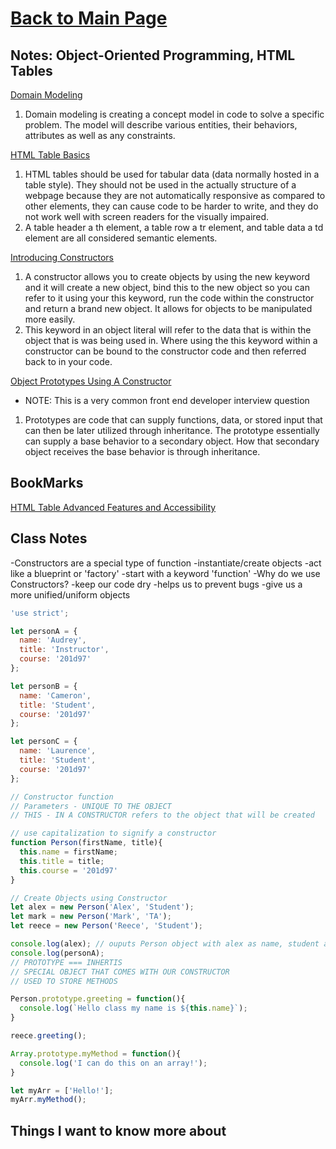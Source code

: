 # [Back to Main Page](https://reecerenninger.github.io/reading-notes/)

## Notes: Object-Oriented Programming, HTML Tables

[Domain Modeling](https://github.com/codefellows/domain_modeling#domain-modeling)

1. Domain modeling is creating a concept model in code to solve a specific problem.  The model will describe various entities, their behaviors, attributes as well as any constraints.

[HTML Table Basics](https://developer.mozilla.org/en-US/docs/Learn/HTML/Tables/Basics)

1. HTML tables should be used for tabular data (data normally hosted in a table style). They should not be used in the actually structure of a webpage because they are not automatically responsive as compared to other elements, they can cause code to be harder to write, and they do not work well with screen readers for the visually impaired.
2. A table header a th element, a table row a tr element, and table data a td element are all considered semantic elements.

[Introducing Constructors](https://developer.mozilla.org/en-US/docs/Learn/JavaScript/Objects/Basics#introducing_constructors)

1. A constructor allows you to create objects by using the new keyword and it will create a new object, bind this to the new object so you can refer to it using your this keyword, run the code within the constructor and return a brand new object.  It allows for objects to be manipulated more easily.
2. This keyword in an object literal will refer to the data that is within the object that is was being used in. Where using the this keyword within a constructor can be bound to the constructor code and then referred back to in your code.

[Object Prototypes Using A Constructor](https://ui.dev/beginners-guide-to-javascript-prototype)

- NOTE: This is a very common front end developer interview question

1. Prototypes are code that can supply functions, data, or stored input that can then be later utilized through inheritance. The prototype essentially can supply a base behavior to a secondary object.  How that secondary object receives the base behavior is through inheritance.

## BookMarks

[HTML Table Advanced Features and Accessibility](https://developer.mozilla.org/en-US/docs/Learn/HTML/Tables/Advanced)

## Class Notes

-Constructors are a special type of function
  -instantiate/create objects
  -act like a blueprint or 'factory'
  -start with a keyword 'function'
-Why do we use Constructors?
  -keep our code dry
  -helps us to prevent bugs
  -give us a more unified/uniform objects

```js
'use strict';

let personA = {
  name: 'Audrey',
  title: 'Instructor',
  course: '201d97'
};

let personB = {
  name: 'Cameron',
  title: 'Student',
  course: '201d97'
};

let personC = {
  name: 'Laurence',
  title: 'Student',
  course: '201d97'
};

// Constructor function
// Parameters - UNIQUE TO THE OBJECT
// THIS - IN A CONSTRUCTOR refers to the object that will be created

// use capitalization to signify a constructor
function Person(firstName, title){
  this.name = firstName;
  this.title = title;
  this.course = '201d97'
}

// Create Objects using Constructor
let alex = new Person('Alex', 'Student');
let mark = new Person('Mark', 'TA');
let reece = new Person('Reece', 'Student');

console.log(alex); // ouputs Person object with alex as name, student as title, and course as 201d97
console.log(personA);
// PROTOTYPE === INHERTIS
// SPECIAL OBJECT THAT COMES WITH OUR CONSTRUCTOR
// USED TO STORE METHODS

Person.prototype.greeting = function(){
  console.log(`Hello class my name is ${this.name}`);
}

reece.greeting();

Array.prototype.myMethod = function(){
  console.log('I can do this on an array!');
}

let myArr = ['Hello!'];
myArr.myMethod();
```

## Things I want to know more about
